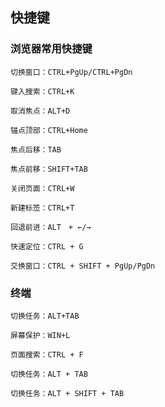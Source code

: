 ## 快捷键
### 浏览器常用快捷键
    切换窗口：CTRL+PgUp/CTRL+PgDn  

    键入搜索：CTRL+K

    取消焦点：ALT+D

    锚点顶部：CTRL+Home  

    焦点后移：TAB  

    焦点前移：SHIFT+TAB  

    关闭页面：CTRL+W  

    新建标签：CTRL+T

    回退前进：ALT　+ ←/→

    快速定位：CTRL + G 

    交换窗口：CTRL + SHIFT + PgUp/PgDn
### 终端
    切换任务：ALT+TAB  

    屏幕保护：WIN+L

    页面搜索：CTRL + F

    切换任务：ALT + TAB

    切换任务：ALT + SHIFT + TAB